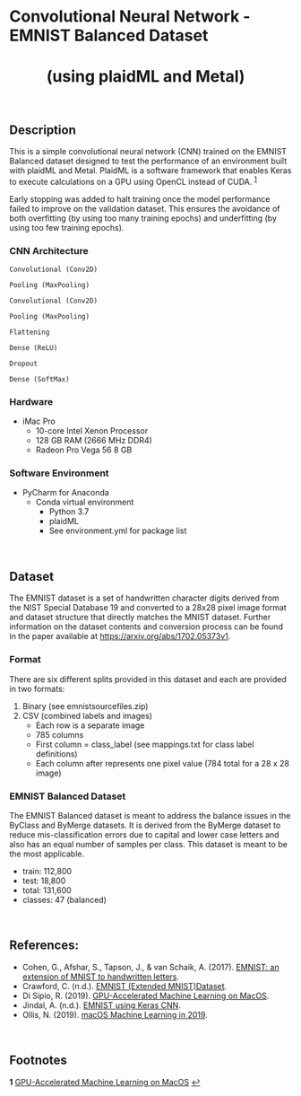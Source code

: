 # Convolutional Neural Network - EMNIST Balanced Dataset  
# &nbsp; &nbsp; &nbsp; &nbsp; &nbsp; (using plaidML and Metal)

<br /> 

## Description

This is a simple convolutional neural network (CNN) trained on the EMNIST Balanced dataset designed to test the performance of an environment built with plaidML and Metal. PlaidML is a software framework that enables Keras to execute calculations on a GPU using OpenCL instead of CUDA. <sup id="a1">[1](#f1)</sup> 

Early stopping was added to halt training once the model performance failed to improve on the validation dataset. This ensures the avoidance of both overfitting (by using too many training epochs) and underfitting (by using too few training epochs).

### CNN Architecture
```
Convolutional (Conv2D)
```
```
Pooling (MaxPooling)
```
```
Convolutional (Conv2D)
```
```
Pooling (MaxPooling)
```
```
Flattening
```
```
Dense (ReLU)
```
```
Dropout
```
```
Dense (SoftMax)
```
### Hardware
* iMac Pro
  * 10-core Intel Xenon Processor
  * 128 GB RAM (2666 MHz DDR4)
  * Radeon Pro Vega 56 8 GB

### Software Environment
* PyCharm for Anaconda
  * Conda virtual environment
	  * Python 3.7
    * plaidML
	* See environment.yml for package list

<br /> 

## Dataset

The EMNIST dataset is a set of handwritten character digits derived from the NIST Special 
Database 19 and converted to a 28x28 pixel image format and dataset structure that directly 
matches the MNIST dataset. Further information on the dataset contents and conversion process 
can be found in the paper available at https://arxiv.org/abs/1702.05373v1.

### Format

There are six different splits provided in this dataset and each are provided in two formats:

1. Binary (see emnistsourcefiles.zip)
1. CSV (combined labels and images)
   * Each row is a separate image
   * 785 columns
   * First column = class_label (see mappings.txt for class label definitions)
   * Each column after represents one pixel value (784 total for a 28 x 28 image)

### EMNIST Balanced Dataset

The EMNIST Balanced dataset is meant to address the balance issues in the ByClass and ByMerge datasets. It is derived from the ByMerge dataset to reduce mis-classification errors due to capital and lower case letters and also has an equal number of samples per class. This dataset is meant to be the most applicable.

* train: 112,800
* test: 18,800
* total: 131,600
* classes: 47 (balanced)

<br /> 

## References:

* Cohen, G., Afshar, S., Tapson, J., & van Schaik, A. (2017). [EMNIST: an extension of MNIST to handwritten letters](https://arxiv.org/abs/1702.05373v1).
* Crawford, C. (n.d.). [EMNIST (Extended MNIST)Dataset](https://www.kaggle.com/crawford/emnist).
* Di Sipio, R. (2019). [GPU-Accelerated Machine Learning on MacOS](https://towardsdatascience.com/gpu-accelerated-machine-learning-on-macos-48d53ef1b545).
* Jindal, A. (n.d.). [EMNIST using Keras CNN](https://www.kaggle.com/ashwani07/emnist-using-keras-cnn).
* Ollis, N. (2019). [macOS Machine Learning in 2019](https://www.bignerdranch.com/blog/macos-machine-learning-in-2019/).

<br /> 

## Footnotes

<b id="f1">1</b>  [GPU-Accelerated Machine Learning on MacOS](https://towardsdatascience.com/gpu-accelerated-machine-learning-on-macos-48d53ef1b545) [↩](#a1)
